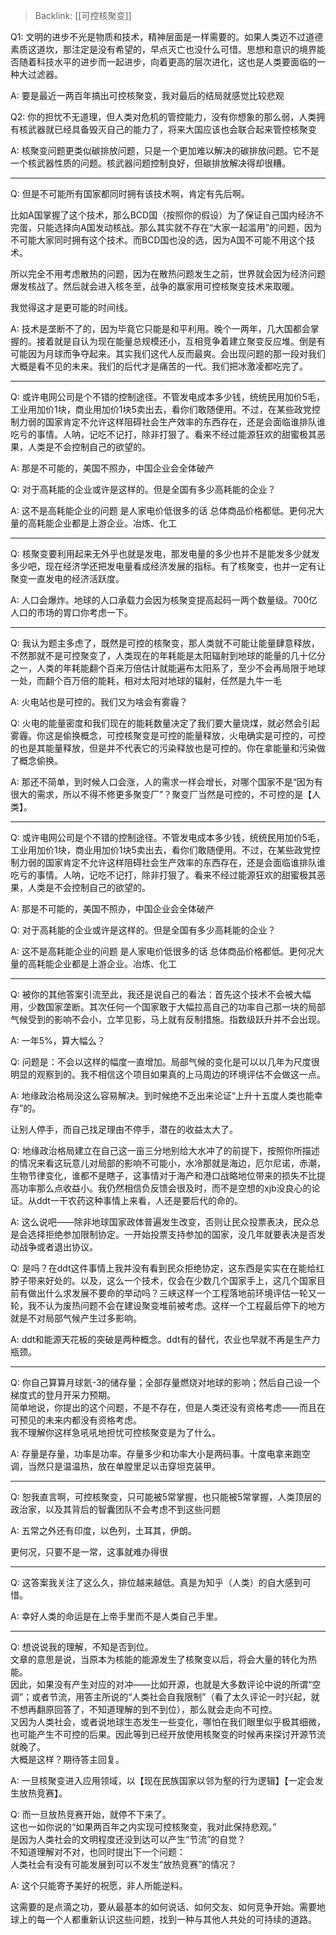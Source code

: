 > Backlink: [[可控核聚变]]

Q1: 文明的进步不光是物质和技术，精神层面是一样需要的。如果人类迈不过道德素质这道坎，那注定是没有希望的，早点灭亡也没什么可惜。思想和意识的境界能否随着科技水平的进步而一起进步，向着更高的层次进化，这也是人类要面临的一种大过滤器。

A: 要是最近一两百年搞出可控核聚变，我对最后的结局就感觉比较悲观

Q2: 你的担忧不无道理，但人类对危机的管控能力，没有你想象的那么弱，人类拥有核武器就已经具备毁灭自己的能力了，将来大国应该也会联合起来管控核聚变

A: 核聚变问题更类似碳排放问题，只是一个更加难以解决的碳排放问题。它不是一个核武器性质的问题。核武器问题控制良好，但碳排放解决得却很糟。

---

Q: 但是不可能所有国家都同时拥有该技术啊，肯定有先后啊。

比如A国掌握了这个技术，那么BCD国（按照你的假设）为了保证自己国内经济不完蛋，只能选择向A国发动核战。那么其实就不存在“大家一起滥用”的问题，因为不可能大家同时拥有这个技术。而BCD国也没的选，因为A国不可能不用这个技术。

所以完全不用考虑散热的问题，因为在散热问题发生之前，世界就会因为经济问题爆发核战了。然后就会进入核冬至，战争的赢家用可控核聚变技术来取暖。

我觉得这才是更可能的时间线。

A: 技术是垄断不了的，因为毕竟它只能是和平利用。晚个一两年，几大国都会掌握的。接着就是自认为现在能量总规模还小，互相竞争着建立聚变反应堆。倒是有可能因为月球而争夺起来。其实我们这代人反而最爽。会出现问题的那一段对我们大概是看不见的未来。我们的后代才是痛苦的一代。我们把冰激凌都吃完了。

---

Q: 或许电网公司是个不错的控制途径。不管发电成本多少钱，统统民用加价5毛，工业用加价1块，商业用加价1块5卖出去，看你们敢随便用。不过，在某些政党控制力弱的国家肯定不允许这样阻碍社会生产效率的东西存在，还是会面临谁排队谁吃亏的事情。人呐，记吃不记打，除非打狠了。看来不经过能源狂欢的甜蜜极其恶果，人类是不会控制自己的欲望的。

A: 那是不可能的，美国不照办，中国企业会全体破产

Q: 对于高耗能的企业或许是这样的。但是全国有多少高耗能的企业？

A: 这不是高耗能企业的问题 是人家电价低很多的话 总体商品价格都低。更何况大量的高耗能企业都是上游企业。冶炼、化工

---

Q: 核聚变要利用起来无外乎也就是发电，那发电量的多少也并不是能发多少就发多少吧，现在经济学还把发电量看成经济发展的指标。有了核聚变，也并一定有让聚变一直发电的经济活跃度。

A: 人口会爆炸。地球的人口承载力会因为核聚变提高起码一两个数量级。700亿人口的市场的胃口你考虑一下。

---

Q: 我认为题主多虑了，既然是可控的核聚变，那人类就不可能让能量肆意释放，不然那就不是可控聚变了，人类现在的年耗能是太阳辐射到地球的能量的几十亿分之一，人类的年耗能翻个百来万倍估计就能遍布太阳系了，至少不会再局限于地球一处，而翻个百万倍的能耗，相对太阳对地球的辐射，任然是九牛一毛

A: 火电站也是可控的。我们又为啥会有雾霾？

Q: 火电的能量密度和我们现在的能耗数量决定了我们要大量烧煤，就必然会引起雾霾。你这是偷换概念，可控核聚变是可控的能量释放，火电确实是可控的，可控的也是其能量释放，但是并不代表它的污染释放也是可控的。你在拿能量和污染做了概念偷换。

A: 那还不简单，到时候人口会涨，人的需求一样会增长，对哪个国家不是“因为有很大的需求，所以不得不修更多聚变厂”？聚变厂当然是可控的，不可控的是【人类】。

---

Q: 或许电网公司是个不错的控制途径。不管发电成本多少钱，统统民用加价5毛，工业用加价1块，商业用加价1块5卖出去，看你们敢随便用。不过，在某些政党控制力弱的国家肯定不允许这样阻碍社会生产效率的东西存在，还是会面临谁排队谁吃亏的事情。人呐，记吃不记打，除非打狠了。看来不经过能源狂欢的甜蜜极其恶果，人类是不会控制自己的欲望的。

A: 那是不可能的，美国不照办，中国企业会全体破产

Q: 对于高耗能的企业或许是这样的。但是全国有多少高耗能的企业？

A: 这不是高耗能企业的问题 是人家电价低很多的话 总体商品价格都低。更何况大量的高耗能企业都是上游企业。冶炼、化工

---

Q: 被你的其他答案引流至此，我还是说自己的看法：首先这个技术不会被大幅用，少数国家垄断。其次任何一个国家敢于大幅拉高自己的功率自己那一块的局部气候受到的影响不会小，立竿见影，马上就有反制措施。指数级跃升并不会出现。

A: 一年5%，算大幅么？

Q: 问题是：不会以这样的幅度一直增加。局部气候的变化是可以以几年为尺度很明显的观察到的。我不相信这个项目如果真的上马周边的环境评估不会做这一点。

A: 地缘政治格局没这么容易解决。到时候绝不乏出来论证“上升十五度人类也能幸存”的。

让别人停手，而自己找足理由不停手，潜在的收益太大了。

Q: 地缘政治格局建立在自己这一亩三分地别给大水冲了的前提下，按照你所描述的情况来看这玩意儿对局部的影响不可能小，水冷那就是海边，厄尔尼诺，赤潮，生物节律变化，谁都不是瞎子，这事情对于海产和港口战略地位带来的损失不比提高功率那么点收益小。我仍然相信负反馈会很及时，而不是空想的xjb没良心的论证。从ddt一干农药这种事情上来看，人还是要后代的命的。

A: 这么说吧——除非地球国家政体普遍发生改变，否则让民众投票表决，民众总是会选择拒绝参加限制协定。一开始投票支持参加的国家，没几年就要表决是否发动战争或者退出协议。

Q: 是吗？在ddt这件事情上我并没有看到民众拒绝协定，这东西是实实在在能给红脖子带来好处的。以及，这么一个技术，仅会在少数几个国家手上，这几个国家目前有做出什么求发展不要命的举动吗？三峡这样一个工程落地前环境评估一轮又一轮，我不认为废热问题不会在建设聚变堆前被考虑。这样一个工程最后停下的地方就是不对局部气候产生过多影响。

A: ddt和能源天花板的突破是两种概念。ddt有的替代，农业也早就不再是生产力瓶颈。

---

Q: 你自己算算月球氦-3的储存量；全部存量燃烧对地球的影响；然后自己设一个梯度式的登月开采力预期。  
简单地说，你提出的这个问题，不是不存在，但是人类还没有资格考虑——而且在可预见的未来内都没有资格考虑。  
我不理解你这样急吼吼地担忧可控核聚变是为了什么。

A: 存量是存量，功率是功率。存量多少和功率大小是两码事。十度电拿来跑空调，当然只是温温热，放在单膛里足以击穿坦克装甲。

---

Q: 恕我直言啊，可控核聚变，只可能被5常掌握，也只能被5常掌握，人类顶层的政治家，以及其背后的智囊团队不会考虑不到这些问题

A: 五常之外还有印度，以色列，土耳其，伊朗。  

更何况，只要不是一常，这事就难办得很

---

Q: 这答案我关注了这么久，排位越来越低。真是为知乎（人类）的自大感到可惜。

A: 幸好人类的命运是在上帝手里而不是人类自己手里。

---

Q: 想说说我的理解，不知是否到位。  
文章的意思是说，当原本为核能的能源发生了核聚变以后，将会大量的转化为热能。  
因此，如果没有产生对应的对冲——比如开源，也就是大多数评论中说的所谓“空调”；或者节流，用答主所说的“人类社会自我限制”（看了太久评论一时兴起，就不想再翻原回答了，不知道理解的到不到位），那么就会走向不可控。  
又因为人类社会，或者说地球生态发生一些变化，哪怕在我们眼里似乎极其细微，也可能产生不可控的后果。因此等到已经开放使用核聚变的时候再来探讨开源节流就晚了。  
大概是这样？期待答主回复。

A: 一旦核聚变进入应用领域，以【现在民族国家以邻为壑的行为逻辑】【一定会发生放热竞赛】。

Q: 而一旦放热竞赛开始，就停不下来了。  
这也一如你说的“如果两百年之内实现可控核聚变，我对此保持悲观。”  
是因为人类社会的文明程度还没到达可以产生“节流”的自觉？  
不知道理解对不对，也同时提出下一个问题：  
人类社会有没有可能发展到可以不发生“放热竞赛”的情况？

A: 这个只能寄予美好的祝愿，非人所能逆料。  

这需要的是点滴之功，要从最基本的如何说话、如何交友、如何竞争开始。需要地球上的每一个人都重新认识这些问题，找到一种与其他人共处的可持续的道路。
